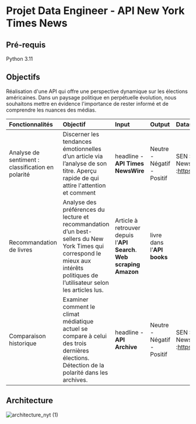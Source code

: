 # Projet Data Engineer - API New York Times News
## Pré-requis
Python 3.11

## Objectifs
Réalisation d'une API qui offre une perspective dynamique sur les élections américaines.
Dans un paysage politique en perpétuelle évolution, nous souhaitons mettre en évidence l'importance de rester informé et de comprendre les nuances des médias.


| Fonctionnalités | Objectif |  Input | Output | Dataset|
| :-------------- |:---------|:-------|:-------|:-------|
|Analyse de sentiment : classification en polarité | Discerner les tendances émotionnelles dʼun article via lʼanalyse de son titre. Aperçu rapide de qui attire l'attention et comment | headline - **API Times NewsWire** | Neutre - Négatif - Positif | SEN : Sentiment analysis of Entities in News headlines :https://zenodo.org/records/5211931 |
|Recommandation de livres | Analyse des préférences du lecture et recommandation dʼun best-sellers du New York Times qui correspond le mieux aux intérêts politiques de lʼutilisateur selon les articles lus. |  Article à retrouver depuis lʼ**API Search**. **Web scraping Amazon** | livre dans lʼ**API books** | 
| Comparaison historique | Examiner comment le climat médiatique actuel se compare à celui des trois dernières élections. Détection de la polarité dans les archives. | headline - **API Archive** | Neutre - Négatif - Positif |  SEN : Sentiment analysis of Entities in News headlines :https://zenodo.org/records/5211931 |

## Architecture
![architecture_nyt (1)](https://github.com/Linenlp/nyt_news/assets/40054464/da52c303-0766-487d-af10-9d94b81dc4fe)
